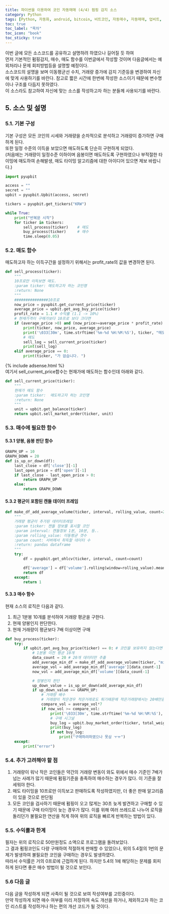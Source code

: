 ```yaml
---
title: 파이썬을 이용하여 코인 자동매매 (4/4) 펌핑 감지 소스
category: Python
tags: [Python, 자동화, android, bitcoin, 비트코인, 자동매수, 자동매매, 업비트, 펌핑]
toc: true
toc_label: "목차"
toc_icon: "book"
toc_sticky: true
---
```


이번 글에 모든 소스코드를 공유하고 설명하려 하였으나 길어질 듯 하여  
먼저 기본적인 펌핑감지, 매수, 매도 함수를 이번글에서 작성할 것이며 다음글에서는 예외처리나 문제 회피방법등을 설명할 예정이다.  
소스코드의 설명을 보며 이동평균선 수치, 거래량 증가에 감지 기준등을 변경하여 자신에 맞게 사용하기를 바란다.
참고로 짧은 시간에 한번에 작성한 소스이기 때문에 변수명이나 구조를 다듬지 못하였다.   
이 소스라도 참고하여 자신에 맞는 소스를 작성하고자 하는 분들께 사용되기를 바란다.
## 5. 소스 및 설명

### 5.1. 기본 구성
기본 구성은 모든 코인의 시세와 거래량을 순차적으로 분석하고 거래량이 증가하면 구매하게 된다.  
또한 일정 수준의 이득을 보았으면 매도하도록 단순히 구현하게 되었다.  
(처음에는 거래량이 일정수준 이하이며 음봉이면 매도하도록 구현하였으나 부적절한 타이밍에 매도하여 손해발생, 매도 타이밍 알고리즘에 대한 아이디어 있으면 제보 바랍니다.) 
```python
import pyupbit

access = ""
secret = ""
upbit = pyupbit.Upbit(access, secret)

tickers = pyupbit.get_tickers("KRW")

while True:
    print("반복문 시작")
    for ticker in tickers:
        sell_process(ticker)    # 매도
        buy_process(ticker)     # 매수
        time.sleep(0.05)
```
### 5.2. 매도 함수
매도하고자 하는 이득구간을 설정하기 위해서는 profit_rate의 값을 변경하면 된다.
```python
def sell_process(ticker):
    """
    10프로만 이득보면 매도.
    :param ticker: 매도하고자 하는 코인명
    :return: None
    """
    ###############10프로
    now_price = pyupbit.get_current_price(ticker)
    average_price = upbit.get_avg_buy_price(ticker)
    profit_rate = 1.1 # 수익률 (1.1 -> 10%)
    # 현재가격이 구매가보다 10프로 보다 크다면
    if (average_price >0) and (now_price>=average_price * profit_rate):
        print(ticker, now_price, average_price)
        print('\033[30m', time.strftime('%m-%d %H:%M:%S'), ticker, "매도")
        # 매도
        sell_log = sell_current_price(ticker)
        print(sell_log)
    elif average_price == 0:
        print(ticker, "가 없습니다. ")
```
{% include adsense.html %}  
여기서 sell_current_price함수는 현재가에 매도하는 함수인데 아래와 같다.
```python
def sell_current_price(ticker):
    """
    현재가 매도 함수
    :param ticker:  매도하고자 하는 코인명
    :return: None
    """
    unit = upbit.get_balance(ticker)
    return upbit.sell_market_order(ticker, unit)
```
### 5.3. 매수에 필요한 함수
#### 5.3.1 양봉, 음봉 판단 함수
```python
GRAPH_UP = 10
GRAPH_DOWN = 20
def is_up_or_down(df):
    last_close = df['close'][-1]
    last_open_price = df['open'][-1]
    if last_close - last_open_price > 0:
        return GRAPH_UP
    else:
        return GRAPH_DOWN
```
#### 5.3.2 평균이 포함된 캔들 데이터 프레임
```python
def make_df_add_average_volume(ticker, interval, rolling_value, count=20):
    """
    거래량 평균이 추가된 데이터프레임
    :param ticker: 캔들 정보를 표시할 코인
    :param interval: 캔들정보 1분, 10분, 등..
    :param rolling_value: 이동평균 갯수
    :param count: 서버에서 취득할 데이터 수
    :return: pandas dataframe
    """
    try:
        df = pyupbit.get_ohlcv(ticker, interval, count=count)

        df['average'] = df['volume'].rolling(window=rolling_value).mean().shift(1)
        return df
    except:
        return 1
```
#### 5.3.3 매수 함수
현재 소스의 로직은 다음과 같다.  
1. 최근 1분봉 10개를 분석하여 거래량 평균을 구한다.
2. 현재 양봉인지 판단한다.
3. 현재 거래량이 평균보다 7배 이상이면 구매
```python
def buy_process(ticker):
    try:
        if upbit.get_avg_buy_price(ticker) == 0: # 코인을 보유하지 않는다면 매수
            # 1분봉 이전 평균 10개
            data_count = 20 # 20개 데이터만 추출
            add_average_min_df = make_df_add_average_volume(ticker, "minute1", rolling_value=10, count=data_count)
            average_vol = add_average_min_df['average'][data_count-1]
            now_vol = add_average_min_df['volume'][data_count-1]

            # 양봉인지 판단
            up_down_value = is_up_or_down(add_average_min_df)
            if up_down_value == GRAPH_UP:
                # 거래량 배수
                # 거래량이 적은경우 적은거래로도 튀기때문에 적은거래량에서는 20배만큼 상승해야 구매
                compare_vol = average_vol*7
                if now_vol >= compare_vol:
                    print('\033[30m', time.strftime('%m-%d %H:%M:%S'), ticker, "구매")
                    # 구매 시그널
                    buy_log = upbit.buy_market_order(ticker, total_weight)
                    print(buy_log)
                    if not buy_log:
                        print("구매하려하였으나 못삼 ㅜㅠ")
    except:
        print("error")
```

### 5.4. 추가 고려해야 할 점
1. 거래량이 워낙 작은 코인들은 약간의 거래량 변동이 와도 위에서 매수 기준인 7배가 넘는 사례가 많기 때문에 펌핑기준을 충족하여 매수하는 경우가 많다. 이 기준을 잘 세워야 한다.
2. 매도 타이밍을 10프로만 이득보고 판매하도록 작성하였지만, 더 좋은 판매 알고리즘이 있을 것으로 판단됨
3. 모든 코인을 검사하기 때문에 펌핑이 오고 많게는 30초 늦게 발견하고 구매할 수 있기 때문에 구매 타이밍이 늦는 경우가 많다. 이를 위해 여러 쓰레드로 나누어 로직을 돌리던가 불필요한 연산을 적게 하여 위의 로직을 빠르게 반복하는 방법이 있다.

### 5.5. 수익률과 한계
필자는 위의 로직으로 50만원정도 소액으로 프로그램을 돌려보았다.  
그 결과 펌핑코인도 다량 구매하여 적절하게 판매할 수 있었으나, 위의 5.4절의 1번의 문제가 발생하여 불필요한 코인을 구매하는 경우도 발생하였다.  
따라서 수익률은 거의 0프로에 근접하게 된다.  하지만 5.4의 1에 해당하는 문제를 회피하게 된다면 좋은 매수 방법이 될 것으로 보인다.

### 5.6 다음 글
다음 글을 작성하게 되면 사족이 될 것으로 보여 작성여부를 고민중이다.  
만약 작성하게 되면 매수 여부를 미리 저장하여 속도 개선을 하거나, 제외하고자 하는 코인 리스트를 작성하거나 하는 편의 개선 코드가 될 것이다.